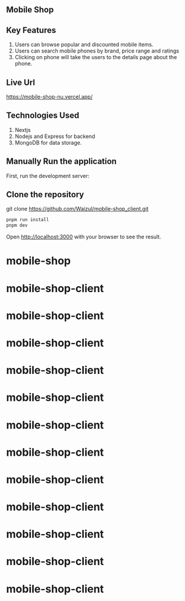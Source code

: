 ## Mobile Shop

## Key Features
1. Users can browse popular and discounted mobile items.
2. Users can search mobile phones by brand, price range and ratings
3. Clicking on phone will take the users to the details page about the phone.

## Live Url
https://mobile-shop-nu.vercel.app/

## Technologies Used
1. Nextjs
2. Nodejs and Express for backend
3. MongoDB for data storage.

## Manually Run the application
First, run the development server:

## Clone the repository
git clone https://github.com/Waizul/mobile-shop_client.git
```bash
pnpm run install
pnpm dev
```
Open [http://localhost:3000](http://localhost:3000) with your browser to see the result.

# mobile-shop
# mobile-shop-client
# mobile-shop-client
# mobile-shop-client
# mobile-shop-client
# mobile-shop-client
# mobile-shop-client
# mobile-shop-client
# mobile-shop-client
# mobile-shop-client
# mobile-shop-client
# mobile-shop-client
# mobile-shop-client
